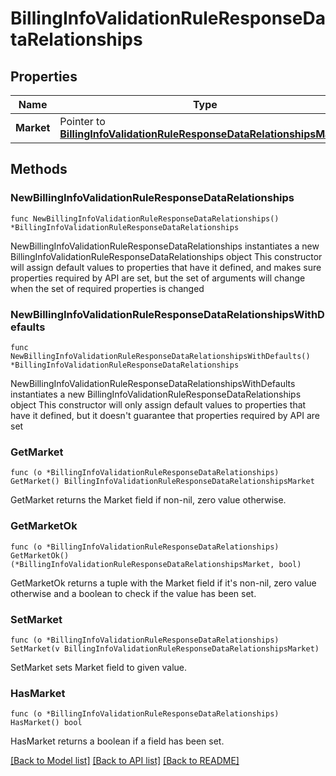 # BillingInfoValidationRuleResponseDataRelationships

## Properties

Name | Type | Description | Notes
------------ | ------------- | ------------- | -------------
**Market** | Pointer to [**BillingInfoValidationRuleResponseDataRelationshipsMarket**](BillingInfoValidationRuleResponseDataRelationshipsMarket.md) |  | [optional] 

## Methods

### NewBillingInfoValidationRuleResponseDataRelationships

`func NewBillingInfoValidationRuleResponseDataRelationships() *BillingInfoValidationRuleResponseDataRelationships`

NewBillingInfoValidationRuleResponseDataRelationships instantiates a new BillingInfoValidationRuleResponseDataRelationships object
This constructor will assign default values to properties that have it defined,
and makes sure properties required by API are set, but the set of arguments
will change when the set of required properties is changed

### NewBillingInfoValidationRuleResponseDataRelationshipsWithDefaults

`func NewBillingInfoValidationRuleResponseDataRelationshipsWithDefaults() *BillingInfoValidationRuleResponseDataRelationships`

NewBillingInfoValidationRuleResponseDataRelationshipsWithDefaults instantiates a new BillingInfoValidationRuleResponseDataRelationships object
This constructor will only assign default values to properties that have it defined,
but it doesn't guarantee that properties required by API are set

### GetMarket

`func (o *BillingInfoValidationRuleResponseDataRelationships) GetMarket() BillingInfoValidationRuleResponseDataRelationshipsMarket`

GetMarket returns the Market field if non-nil, zero value otherwise.

### GetMarketOk

`func (o *BillingInfoValidationRuleResponseDataRelationships) GetMarketOk() (*BillingInfoValidationRuleResponseDataRelationshipsMarket, bool)`

GetMarketOk returns a tuple with the Market field if it's non-nil, zero value otherwise
and a boolean to check if the value has been set.

### SetMarket

`func (o *BillingInfoValidationRuleResponseDataRelationships) SetMarket(v BillingInfoValidationRuleResponseDataRelationshipsMarket)`

SetMarket sets Market field to given value.

### HasMarket

`func (o *BillingInfoValidationRuleResponseDataRelationships) HasMarket() bool`

HasMarket returns a boolean if a field has been set.


[[Back to Model list]](../README.md#documentation-for-models) [[Back to API list]](../README.md#documentation-for-api-endpoints) [[Back to README]](../README.md)



